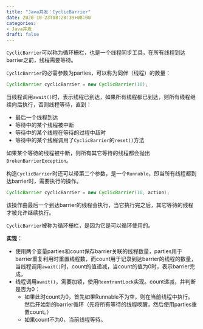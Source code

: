 ```yaml
---
title: "Java并发：CyclicBarrier"
date: 2020-10-23T08:20:39+08:00
categories:
- Java并发
draft: false
---
```

`CyclicBarrier`可以称为循环栅栏，也是一个线程同步工具，在所有线程到达barrier之前，线程需要等待。

`CyclicBarrier`的必需参数为parties，可以称为同伴（线程）的数量：

```java
CyclicBarrier cyclicBarrier = new CyclicBarrier(10);		
```

当线程调用`await()`时，表示线程已到达，如果所有线程都已到达，则所有线程继续向后执行，否则线程等待，直到：

- 最后一个线程到达
- 等待中的某个线程被中断
- 等待中的某个线程在等待的过程中超时
- 等待中的某个线程调用了`CyclicBarrier`的`reset()`方法

如果某个等待的线程被中断，则所有其它等待的线程都会抛出`BrokenBarrierException`。

构造`CyclicBarrier`时还可以带第二个参数，是一个`Runnable`，即当所有线程都到达barrier时，需要执行的操作。

```java
CyclicBarrier cyclicBarrier = new CyclicBarrier(10, action);
```

该操作由最后一个到达barrier的线程会执行，当它执行完之后，其它等待的线程才被允许继续执行。

`CyclicBarrier`被称为循环栅栏，是因为它是可以循环使用的。

**实现：**

- 使用两个变量parties和count保存barrier关联的线程数量，parties用于barrier重复利用时重置线程数，而count用于记录到达barrier的线程的数量，当线程调用`await()`时，count的值递减，当count的值为0时，表示barrier完成，
- 线程调用`await()`，需要加锁，使用`ReentrantLock`实现。count递减，并判断是否为0：
  - 如果此时count为0，首先如果Runnable不为空，则在当前线程中执行。然后开始新的barrier循环（先将所有等待的线程唤醒，然后使用parties重置count。）
  - 如果count不为0，当前线程等待。